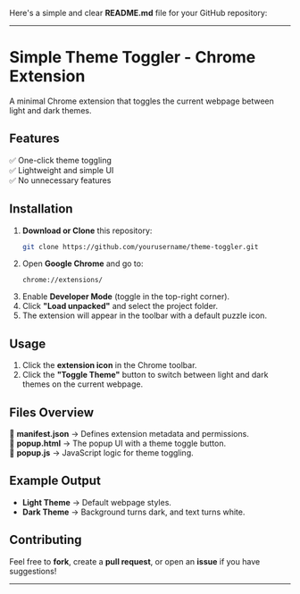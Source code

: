 Here's a simple and clear **README.md** file for your GitHub repository:  

---

# **Simple Theme Toggler - Chrome Extension**  

A minimal Chrome extension that toggles the current webpage between light and dark themes.  

## **Features**  
✅ One-click theme toggling  
✅ Lightweight and simple UI  
✅ No unnecessary features  

## **Installation**  
1. **Download or Clone** this repository:  
   ```sh
   git clone https://github.com/yourusername/theme-toggler.git
   ```  
2. Open **Google Chrome** and go to:  
   ```
   chrome://extensions/
   ```
3. Enable **Developer Mode** (toggle in the top-right corner).  
4. Click **"Load unpacked"** and select the project folder.  
5. The extension will appear in the toolbar with a default puzzle icon.  

## **Usage**  
1. Click the **extension icon** in the Chrome toolbar.  
2. Click the **"Toggle Theme"** button to switch between light and dark themes on the current webpage.  

## **Files Overview**  
📜 **manifest.json** → Defines extension metadata and permissions.  
📜 **popup.html** → The popup UI with a theme toggle button.  
📜 **popup.js** → JavaScript logic for theme toggling.  

## **Example Output**  
- **Light Theme** → Default webpage styles.  
- **Dark Theme** → Background turns dark, and text turns white.  

## **Contributing**  
Feel free to **fork**, create a **pull request**, or open an **issue** if you have suggestions!  



---

